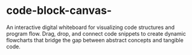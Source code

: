 # code-block-canvas-
An interactive digital whiteboard for visualizing code structures and program flow. Drag, drop, and connect code snippets to create dynamic flowcharts that bridge the gap between abstract concepts and tangible code.
